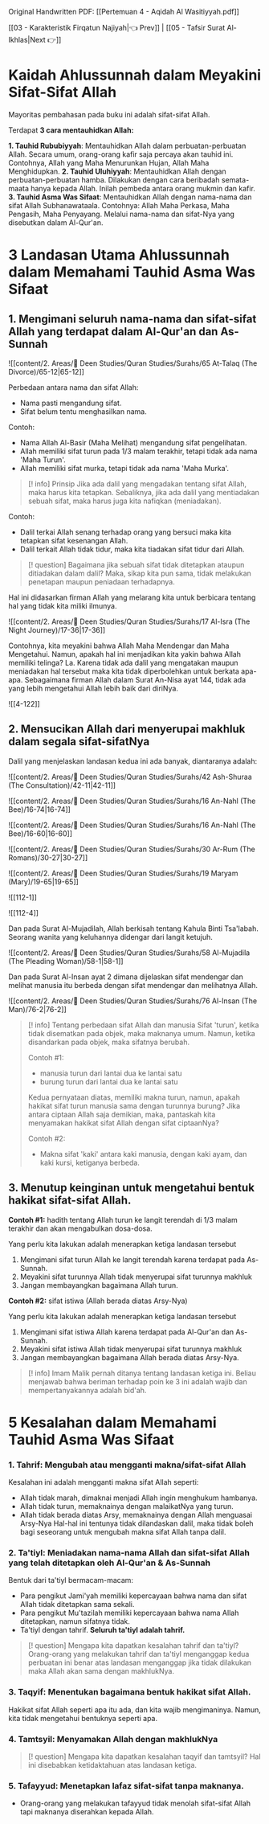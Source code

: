 Original Handwritten PDF: [[Pertemuan 4 - Aqidah Al Wasitiyyah.pdf]]

[[03 - Karakteristik Firqatun Najiyah|👈 Prev]] | [[05 - Tafsir Surat Al-Ikhlas|Next 👉]]

# Kaidah Ahlussunnah dalam Meyakini Sifat-Sifat Allah

Mayoritas pembahasan pada buku ini adalah sifat-sifat Allah.

Terdapat **3 cara mentauhidkan Allah:**

**1. Tauhid Rububiyyah**: Mentauhidkan Allah dalam perbuatan-perbuatan Allah. Secara umum, orang-orang kafir saja percaya akan tauhid ini. Contohnya, Allah yang Maha Menurunkan Hujan, Allah Maha Menghidupkan.
**2. Tauhid Uluhiyyah**: Mentauhidkan Allah dengan perbuatan-perbuatan hamba. Dilakukan dengan cara beribadah semata-maata hanya kepada Allah. Inilah pembeda antara orang mukmin dan kafir.
**3. Tauhid Asma Was Sifaat**: Mentauhidkan Allah dengan nama-nama dan sifat Allah Subhanawataala. Contohnya: Allah Maha Perkasa, Maha Pengasih, Maha Penyayang. Melalui nama-nama dan sifat-Nya yang disebutkan dalam Al-Qur'an.

# 3 Landasan Utama Ahlussunnah dalam Memahami Tauhid Asma Was Sifaat

## 1. Mengimani seluruh nama-nama dan sifat-sifat Allah yang terdapat dalam Al-Qur'an dan As-Sunnah

![[content/2. Areas/🕋 Deen Studies/Quran Studies/Surahs/65 At-Talaq (The Divorce)/65-12|65-12]]

Perbedaan antara nama dan sifat Allah:
- Nama pasti mengandung sifat.
- Sifat belum tentu menghasilkan nama.

Contoh:
- Nama Allah Al-Basir (Maha Melihat) mengandung sifat pengelihatan.
- Allah memiliki sifat turun pada 1/3 malam terakhir, tetapi tidak ada nama 'Maha Turun'.
- Allah memiliki sifat murka, tetapi tidak ada nama 'Maha Murka'.

> [! info] Prinsip
> Jika ada dalil yang mengadakan tentang sifat Allah, maka harus kita tetapkan. Sebaliknya, jika ada dalil yang mentiadakan sebuah sifat, maka harus juga kita nafiqkan (meniadakan).

Contoh:
- Dalil terkai Allah senang terhadap orang yang bersuci maka kita tetapkan sifat kesenangan Allah.
- Dalil terkait Allah tidak tidur, maka kita tiadakan sifat tidur dari Allah.

> [! question] Bagaimana jika sebuah sifat tidak ditetapkan ataupun ditiadakan dalam dalil?
> Maka, sikap kita pun sama, tidak melakukan penetapan maupun peniadaan terhadapnya.

Hal ini didasarkan firman Allah yang melarang kita untuk berbicara tentang hal yang tidak kita miliki ilmunya.

![[content/2. Areas/🕋 Deen Studies/Quran Studies/Surahs/17 Al-Isra (The Night Journey)/17-36|17-36]]

Contohnya, kita meyakini bahwa Allah Maha Mendengar dan Maha Mengetahui. Namun, apakah hal ini menjadikan kita yakin bahwa Allah memiliki telinga? La. Karena tidak ada dalil yang mengatakan maupun meniadakan hal tersebut maka kita tidak diperbolehkan untuk berkata apa-apa. Sebagaimana firman Allah dalam Surat An-Nisa ayat 144, tidak ada yang lebih mengetahui Allah lebih baik dari diriNya.

![[4-122]]

## 2. Mensucikan Allah dari menyerupai makhluk dalam segala sifat-sifatNya 

Dalil yang menjelaskan landasan kedua ini ada banyak, diantaranya adalah:

![[content/2. Areas/🕋 Deen Studies/Quran Studies/Surahs/42 Ash-Shuraa (The Consultation)/42-11|42-11]]

![[content/2. Areas/🕋 Deen Studies/Quran Studies/Surahs/16 An-Nahl (The Bee)/16-74|16-74]]

![[content/2. Areas/🕋 Deen Studies/Quran Studies/Surahs/16 An-Nahl (The Bee)/16-60|16-60]]

![[content/2. Areas/🕋 Deen Studies/Quran Studies/Surahs/30 Ar-Rum (The Romans)/30-27|30-27]]

![[content/2. Areas/🕋 Deen Studies/Quran Studies/Surahs/19 Maryam (Mary)/19-65|19-65]]

![[112-1]]

![[112-4]]

Dan pada Surat Al-Mujadilah, Allah berkisah tentang Kahula Binti Tsa'labah. Seorang wanita yang keluhannya didengar dari langit ketujuh.

![[content/2. Areas/🕋 Deen Studies/Quran Studies/Surahs/58 Al-Mujadila (The Pleading Woman)/58-1|58-1]]

Dan pada Surat Al-Insan ayat 2 dimana dijelaskan sifat mendengar dan melihat manusia itu berbeda dengan sifat mendengar dan melihatnya Allah.

![[content/2. Areas/🕋 Deen Studies/Quran Studies/Surahs/76 Al-Insan (The Man)/76-2|76-2]]

> [! info] Tentang perbedaan sifat Allah dan manusia
> Sifat 'turun', ketika tidak disematkan pada objek, maka maknanya umum. Namun, ketika disandarkan pada objek, maka sifatnya berubah. 
> 
> Contoh #1: 
> - manusia turun dari lantai dua ke lantai satu
> - burung turun dari lantai dua ke lantai satu
> 
> Kedua pernyataan diatas, memiliki makna turun, namun, apakah hakikat sifat turun manusia sama dengan turunnya burung? Jika antara ciptaan Allah saja demikian, maka, pantaskah kita menyamakan hakikat sifat Allah dengan sifat ciptaanNya?
>
> Contoh #2:
> - Makna sifat 'kaki' antara kaki manusia, dengan kaki ayam, dan kaki kursi, ketiganya berbeda.

## 3. Menutup keinginan untuk mengetahui bentuk hakikat sifat-sifat Allah.

**Contoh #1:** hadith tentang Allah turun ke langit terendah di 1/3 malam terakhir dan akan mengabulkan dosa-dosa.

Yang perlu kita lakukan adalah menerapkan ketiga landasan tersebut
1. Mengimani sifat turun Allah ke langit terendah karena terdapat pada As-Sunnah.
2. Meyakini sifat turunnya Allah tidak menyerupai sifat turunnya makhluk
3. Jangan membayangkan bagaimana Allah turun.

**Contoh #2:** sifat istiwa (Allah berada diatas Arsy-Nya)

Yang perlu kita lakukan adalah menerapkan ketiga landasan tersebut
1. Mengimani sifat istiwa Allah karena terdapat pada Al-Qur'an dan As-Sunnah.
2. Meyakini sifat istiwa Allah tidak menyerupai sifat turunnya makhluk
3. Jangan membayangkan bagaimana Allah berada diatas Arsy-Nya.

> [! info] 
> Imam Malik pernah ditanya tentang landasan ketiga ini. Beliau menjawab bahwa beriman terhadap poin ke 3 ini adalah wajib dan mempertanyakannya adalah bid'ah.

# 5 Kesalahan dalam Memahami Tauhid Asma Was Sifaat

### 1. Tahrif: Mengubah atau mengganti makna/sifat-sifat Allah
Kesalahan ini adalah mengganti makna sifat Allah seperti:
- Allah tidak marah, dimaknai menjadi Allah ingin menghukum hambanya.
- Allah tidak turun, memaknainya dengan malaikatNya yang turun.
- Allah tidak berada diatas Arsy, memaknainya dengan Allah menguasai Arsy-Nya
Hal-hal ini tentunya tidak dilandaskan dalil, maka tidak boleh bagi seseorang untuk mengubah makna sifat Allah tanpa dalil.
### 2. Ta'tiyl: Meniadakan nama-nama Allah dan sifat-sifat Allah yang telah ditetapkan oleh Al-Qur'an & As-Sunnah
Bentuk dari ta'tiyl bermacam-macam:
- Para pengikut Jami'yah memiliki kepercayaan bahwa nama dan sifat Allah tidak ditetapkan sama sekali.
- Para pengikut Mu'tazilah memiliki kepercayaan bahwa nama Allah ditetapkan, namun sifatnya tidak. 
- Ta'tiyl dengan tahrif. **Seluruh ta'tiyl adalah tahrif.** 

> [! question] Mengapa kita dapatkan kesalahan tahrif dan ta'tiyl?
> Orang-orang yang melakukan tahrif dan ta'tiyl menganggap kedua perbuatan ini benar atas landasan menganggap jika tidak dilakukan maka Allah akan sama dengan makhlukNya.
### 3. Taqyif: Menentukan bagaimana bentuk hakikat sifat Allah.
Hakikat sifat Allah seperti apa itu ada, dan kita wajib mengimaninya. Namun, kita tidak mengetahui bentuknya seperti apa.
### 4. Tamtsyil: Menyamakan Allah dengan makhlukNya

> [! question] Mengapa kita dapatkan kesalahan taqyif dan tamtsyil?
> Hal ini disebabkan ketidaktahuan atas landasan ketiga. 
### 5. Tafayyud: Menetapkan lafaz sifat-sifat tanpa maknanya.
- Orang-orang yang melakukan tafayyud tidak menolah sifat-sifat Allah tapi maknanya diserahkan kepada Allah.
